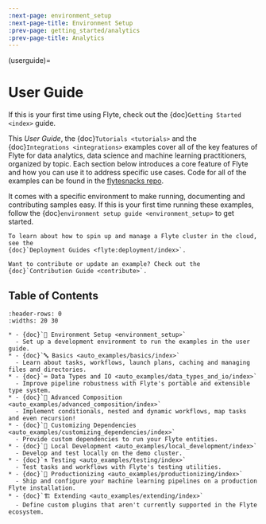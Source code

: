 ```yaml
---
:next-page: environment_setup
:next-page-title: Environment Setup
:prev-page: getting_started/analytics
:prev-page-title: Analytics
---
```


(userguide)=

# User Guide

If this is your first time using Flyte, check out the {doc}`Getting Started <index>` guide.

This _User Guide_, the {doc}`Tutorials <tutorials>` and the {doc}`Integrations <integrations>` examples cover all of
the key features of Flyte for data analytics, data science and machine learning practitioners, organized by topic. Each
section below introduces a core feature of Flyte and how you can use it to address specific use cases. Code for all
of the examples can be found in the [flytesnacks repo](https://github.com/flyteorg/flytesnacks).

It comes with a specific environment to make running, documenting
and contributing samples easy. If this is your first time running these examples, follow the
{doc}`environment setup guide <environment_setup>` to get started.

```{tip}
To learn about how to spin up and manage a Flyte cluster in the cloud, see the
{doc}`Deployment Guides <flyte:deployment/index>`.
```

```{note}
Want to contribute or update an example? Check out the {doc}`Contribution Guide <contribute>`.
```

## Table of Contents

```{list-table}
:header-rows: 0
:widths: 20 30

* - {doc}`🌳 Environment Setup <environment_setup>`
  - Set up a development environment to run the examples in the user guide.
* - {doc}`🔤 Basics <auto_examples/basics/index>`
  - Learn about tasks, workflows, launch plans, caching and managing files and directories.
* - {doc}`⌨️ Data Types and IO <auto_examples/data_types_and_io/index>`
  - Improve pipeline robustness with Flyte's portable and extensible type system.
* - {doc}`🔮 Advanced Composition <auto_examples/advanced_composition/index>`
  - Implement conditionals, nested and dynamic workflows, map tasks and even recursion!
* - {doc}`🧩 Customizing Dependencies <auto_examples/customizing_dependencies/index>`
  - Provide custom dependencies to run your Flyte entities.
* - {doc}`🏡 Local Development <auto_examples/local_development/index>`
  - Develop and test locally on the demo cluster.
* - {doc}`⚗️ Testing <auto_examples/testing/index>`
  - Test tasks and workflows with Flyte's testing utilities.
* - {doc}`🚢 Productionizing <auto_examples/productionizing/index>`
  - Ship and configure your machine learning pipelines on a production Flyte installation.
* - {doc}`🏗 Extending <auto_examples/extending/index>`
  - Define custom plugins that aren't currently supported in the Flyte ecosystem.
```
